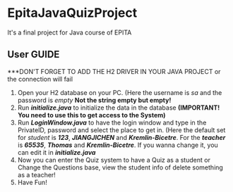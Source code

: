 # EpitaJavaQuizProject
It's a final project for Java course of EPITA

## User GUIDE ##

***DON'T FORGET TO ADD THE H2 DRIVER IN YOUR JAVA PROJECT or the connection will fail

1. Open your H2 database on your PC. (Here the username is *sa* and the password is *empty* **Not the string empty but empty!** 
2. Run ***initialize.java*** to initialize the data in the database **(IMPORTANT! You need to use this to get access to the System)**
3. Run ***LoginWindow.java*** to have the login window and type in the PrivateID, password and select the place to get in. (Here the default set for *student* is ***123***, ***JIANGJICHEN*** and ***Kremlin-Bicetre***. For the ***teacher*** is ***65535***, ***Thomas*** and ***Kremlin-Bicetre***. If you wanna change it, you can edit it in ***initialize.java***
4. Now you can enter the Quiz system to have a Quiz as a student or Change the Questions base, view the student info of delete something as a teacher!
5. Have Fun!
